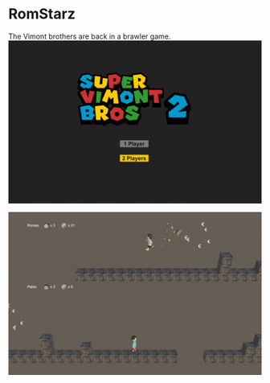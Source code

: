 # RomStarz
The Vimont brothers are back in a brawler game.
![Screenshot](Docs/Screenshots/0.jpg)

![Screenshot](Docs/Screenshots/1.jpg)